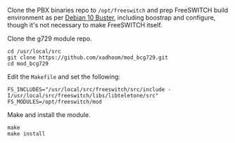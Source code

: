 Clone the PBX binaries repo to `/opt/freeswitch`
and prep FreeSWITCH build environment as per
[Debian 10 Buster](https://freeswitch.org/confluence/display/FREESWITCH/Debian+10+Buster),
including boostrap and configure,
though it's not necessary to make FreeSWITCH itself.

Clone the g729 module repo.

    cd /usr/local/src
    git clone https://github.com/xadhoom/mod_bcg729.git
    cd mod_bcg729

Edit the `Makefile` and set the following:

    FS_INCLUDES="/usr/local/src/freeswitch/src/include -I/usr/local/src/freeswitch/libs/libteletone/src"
    FS_MODULES=/opt/freeswitch/mod

Make and install the module.

    make
    make install
